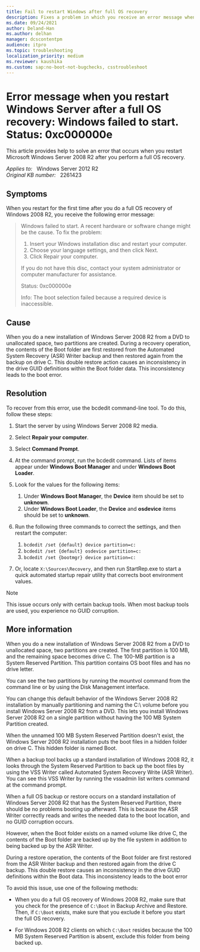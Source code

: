 ```yaml
---
title: Fail to restart Windows after full OS recovery
description: Fixes a problem in which you receive an error message when you restart Windows Server 2008 R2 after a full OS recovery
ms.date: 09/24/2021
author: Deland-Han
ms.author: delhan
manager: dcscontentpm
audience: itpro
ms.topic: troubleshooting
localization_priority: medium
ms.reviewer: kaushika
ms.custom: sap:no-boot-not-bugchecks, csstroubleshoot
---
```

# Error message when you restart Windows Server after a full OS recovery: Windows failed to start. Status: 0xc000000e

This article provides help to solve an error that occurs when you restart Microsoft Windows Server 2008 R2 after you perform a full OS recovery.

_Applies to:_ &nbsp; Windows Server 2012 R2  
_Original KB number:_ &nbsp; 2261423

## Symptoms

When you restart for the first time after you do a full OS recovery of Windows 2008 R2, you receive the following error message:

> Windows failed to start. A recent hardware or software change might be the cause. To fix the problem:
>
> 1. Insert your Windows installation disc and restart your computer.
> 2. Choose your language settings, and then click Next.
> 3. Click Repair your computer.
>
> If you do not have this disc, contact your system administrator or computer manufacturer for assistance.
>
> Status: 0xc000000e
>
> Info: The boot selection failed because a required device is inaccessible.

## Cause

When you do a new installation of Windows Server 2008 R2 from a DVD to unallocated space, two partitions are created. During a recovery operation, the contents of the Boot folder are first restored from the Automated System Recovery (ASR) Writer backup and then restored again from the backup on drive C. This double restore action causes an inconsistency in the drive GUID definitions within the Boot folder data. This inconsistency leads to the boot error.

## Resolution

To recover from this error, use the bcdedit command-line tool. To do this, follow these steps:

1. Start the server by using Windows Server 2008 R2 media.
2. Select **Repair your computer**.
3. Select **Command Prompt**.
4. At the command prompt, run the bcdedit command. Lists of items appear under **Windows Boot Manager** and under **Windows Boot Loader**.
5. Look for the values for the following items:

    1. Under **Windows Boot Manager**, the **Device** item should be set to **unknown**.
    2. Under **Windows Boot Loader**, the **Device** and **osdevice** items should be set to **unknown**.

6. Run the following three commands to correct the settings, and then restart the computer:

    1. `bcdedit /set {default} device partition=c:`
    2. `bcdedit /set {default} osdevice partition=c:`
    3. `bcdedit /set {bootmgr} device partition=c:`

7. Or, locate `X:\Sources\Recovery`, and then run StartRep.exe to start a quick automated startup repair utility that corrects boot environment values.

> [!NOTE]
> This issue occurs only with certain backup tools. When most backup tools are used, you experience no GUID corruption.

## More information

When you do a new installation of Windows Server 2008 R2 from a DVD to unallocated space, two partitions are created. The first partition is 100 MB, and the remaining space becomes drive C. The 100-MB partition is a System Reserved Partition. This partition contains OS boot files and has no drive letter.

You can see the two partitions by running the mountvol command from the command line or by using the Disk Management interface.

You can change this default behavior of the Windows Server 2008 R2 installation by manually partitioning and naming the C:\ volume before you install Windows Server 2008 R2 from a DVD. This lets you install Windows Server 2008 R2 on a single partition without having the 100 MB System Partition created.

When the unnamed 100 MB System Reserved Partition doesn't exist, the Windows Server 2008 R2 installation puts the boot files in a hidden folder on drive C. This hidden folder is named Boot.

When a backup tool backs up a standard installation of Windows 2008 R2, it looks through the System Reserved Partition to back up the boot files by using the VSS Writer called Automated System Recovery Write (ASR Writer). You can see this VSS Writer by running the vssadmin list writers command at the command prompt.

When a full OS backup or restore occurs on a standard installation of Windows Server 2008 R2 that has the System Reserved Partition, there should be no problems booting up afterward. This is because the ASR Writer correctly reads and writes the needed data to the boot location, and no GUID corruption occurs.

However, when the Boot folder exists on a named volume like drive C, the contents of the Boot folder are backed up by the file system in addition to being backed up by the ASR Writer.

During a restore operation, the contents of the Boot folder are first restored from the ASR Writer backup and then restored again from the drive C backup. This double restore causes an inconsistency in the drive GUID definitions within the Boot data. This inconsistency leads to the boot error

To avoid this issue, use one of the following methods:

- When you do a full OS recovery of Windows 2008 R2, make sure that you check for the presence of `C:\Boot` in Backup Archive and Restore. Then, if `C:\Boot` exists, make sure that you exclude it before you start the full OS recovery.

- For Windows 2008 R2 clients on which `C:\Boot` resides because the 100 MB System Reserved Partition is absent, exclude this folder from being backed up.
